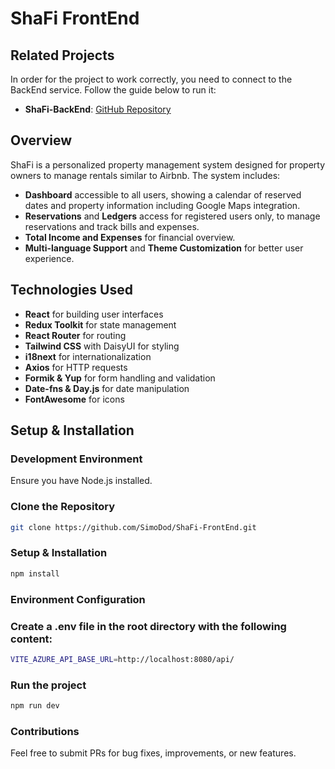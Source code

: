 # ShaFi FrontEnd

## Related Projects
In order for the project to work correctly, you need to connect to the BackEnd service. Follow the guide below to run it:

- **ShaFi-BackEnd**: [GitHub Repository](https://github.com/SimoDod/ShaFi-BackEnd)

## Overview
ShaFi is a personalized property management system designed for property owners to manage rentals similar to Airbnb. The system includes:
- **Dashboard** accessible to all users, showing a calendar of reserved dates and property information including Google Maps integration.
- **Reservations** and **Ledgers** access for registered users only, to manage reservations and track bills and expenses.
- **Total Income and Expenses** for financial overview.
- **Multi-language Support** and **Theme Customization** for better user experience.

## Technologies Used
- **React** for building user interfaces
- **Redux Toolkit** for state management
- **React Router** for routing
- **Tailwind CSS** with DaisyUI for styling
- **i18next** for internationalization
- **Axios** for HTTP requests
- **Formik & Yup** for form handling and validation
- **Date-fns & Day.js** for date manipulation
- **FontAwesome** for icons

## Setup & Installation

### Development Environment
Ensure you have Node.js installed.

### Clone the Repository
```bash
git clone https://github.com/SimoDod/ShaFi-FrontEnd.git
```

### Setup & Installation
```bash
npm install
```
### Environment Configuration

### Create a .env file in the root directory with the following content:
```bash
VITE_AZURE_API_BASE_URL=http://localhost:8080/api/
```

### Run the project
```bash
npm run dev
```

### Contributions
Feel free to submit PRs for bug fixes, improvements, or new features.